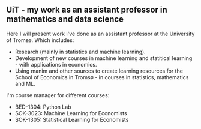 ## UiT - my work as an assistant professor in mathematics and data science

Here I will present work I've done as an assistant professor at the University of Tromsø. Which includes:

* Research (mainly in statistics and machine learning).
* Development of new courses in machine learning and statitical learning - with applications in economics.
* Using manim and other sources to create learning resources for the School of Economics in Tromsø - in courses in statistics, mathematics and ML.

I'm course manager for different courses:
* BED-1304: Python Lab
* SOK-3023: Machine Learning for Economists
* SOK-1305: Statistical Learning for Economists
